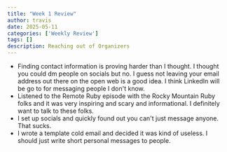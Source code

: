 ```yaml
---
title: "Week 1 Review"
author: travis
date: 2025-05-11
categories: ['Weekly Review']
tags: []
description: Reaching out of Organizers
---
```


- Finding contact information is proving harder than I thought. I thought you could dm people on socials but no. I guess not leaving your email address out there on the open web is a good idea. I think LinkedIn will be go to for messaging people I don't know.
- Listened to the Remote Ruby episode with the Rocky Mountain Ruby folks and it was very inspiring and scary and informational. I definitely want to talk to these folks.
- I set up socials and quickly found out you can't just message anyone. That sucks.
- I wrote a template cold email and decided it was kind of useless. I should just write short personal messages to people.
